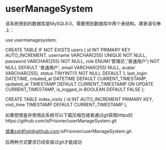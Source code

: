 # userManageSystem

该系统用到的数据库是MySQL8.0，需要用到数据库中两个表结构，建表语句奉上：

use usermanagesystem;

CREATE TABLE IF NOT EXISTS users (
id INT PRIMARY KEY AUTO_INCREMENT,
username VARCHAR(255) UNIQUE NOT NULL,
password VARCHAR(255) NOT NULL,
role ENUM('管理员','普通用户') NOT NULL DEFAULT '普通用户',
email VARCHAR(255) NULL,
avatar VARCHAR(255),
status TINYINT(1) NOT NULL DEFAULT 1,
last_login DATETIME,
created_at DATETIME DEFAULT CURRENT_TIMESTAMP,
updated_at TIMESTAMP DEFAULT CURRENT_TIMESTAMP ON UPDATE CURRENT_TIMESTAMP,
is_logged_in BOOLEAN DEFAULT FALSE
);

CREATE TABLE index_visits (
id INT AUTO_INCREMENT PRIMARY KEY,
visit_time TIMESTAMP DEFAULT CURRENT_TIMESTAMP
);

如果想借鉴并使用此系统可以下载压缩包或者通过git获取https的https://github.com/isPrisoner/userManageSystem.git

或者ssh的git@github.com:isPrisoner/userManageSystem.git

后两种方式要求已经安装过git才能成功

